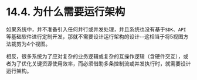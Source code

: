 # 14.4. 为什么需要运行架构

如果系统中，并不准备引入任何并行或并发处理，并且系统也没有基于`SDK`、`API`等基础软件进行定制开发，那就不需要设计运行架构的设计--这相当于将5视图方法裁剪为4个视图。

相反，很多系统为了应对复杂的业务逻辑或复杂的互操作逻辑（含硬件交互），或者为了优化关键资源使用效率，而必须借助多条控制流或并发执行时，就需要设计运行架构。
